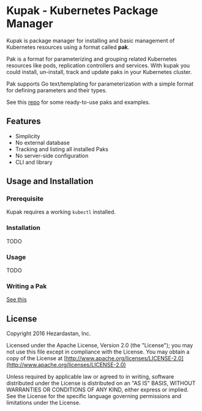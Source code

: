 # Kupak - Kubernetes Package Manager

[Travis]: https://travis-ci.org/cafebazaar/kupak
[Travis Widget]: https://travis-ci.org/cafebazaar/kupak.svg?branch=master

Kupak is package manager for installing and basic management of Kubernetes resources using a format called **pak**.

Pak is a format for parameterizing and grouping related Kubernetes resources like pods, replication controllers and services. With kupak you could install, un-install, track and update paks in your Kubernetes cluster.

Pak supports Go text/templating for parameterization with a simple format for defining parameters and their types.

See this [repo](http://x.com) for some ready-to-use paks and examples.

## Features
- Simplicity
- No external database
- Tracking and listing all installed Paks
- No server-side configuration
- CLI and library

## Usage and Installation
### Prerequisite
Kupak requires a working `kubectl` installed.

### Installation
TODO

### Usage
TODO

### Writing a Pak
[See this](docs/pak.md)

## License
Copyright 2016 Hezardastan, Inc.

Licensed under the Apache License, Version 2.0 (the "License"); you may not use this file except in compliance with the License. You may obtain a copy of the License at [http://www.apache.org/licenses/LICENSE-2.0](http://www.apache.org/licenses/LICENSE-2.0)

Unless required by applicable law or agreed to in writing, software distributed under the License is distributed on an "AS IS" BASIS, WITHOUT WARRANTIES OR CONDITIONS OF ANY KIND, either express or implied. See the License for the specific language governing permissions and limitations under the License.
